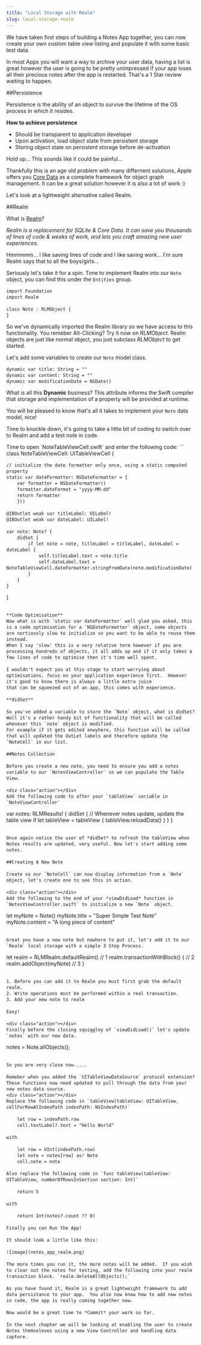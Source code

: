```yaml
---
title: "Local Storage with Realm"
slug: local-storage-realm
---     
```


We have taken first steps of building a Notes App together, you can now create your own custom table view listing and populate it with some basic test data.

In most Apps you will want a way to archive your user data, having a list is great however the user is going to be pretty unimpressed if your app loses all
their precious notes after the app is restarted.  That's a 1 Star review waiting to happen.

##Persistence

Persistence is the ability of an object to survive the lifetime of the OS process in which it resides.

**How to achieve persistence**

- Should be transparent to application developer
- Upon activation, load object state from persistent storage
- Storing object state on persistent storage before de-activation

Hold up... This sounds like it could be painful...  

Thankfully this is an age old problem with many differnent solutions, Apple offers you [Core Data](https://developer.apple.com/library/ios/documentation/Cocoa/Conceptual/CoreData/Articles/cdTechnologyOverview.html) as a complete framework for object graph management.
It can be a great solution however it is also a lot of work :)

Let's look at a lightweight alternative called Realm. 

##Realm

What is [Realm](https://realm.io/)?

*Realm is a replacement for SQLite & Core Data. It can save you thousands of lines of code & weeks of work, and lets you craft amazing new user experiences.*

Hmmmmm... I like saving lines of code and I like saving work... I'm sure Realm says that to all the boys/girls...

Seriously let's take it for a spin. Time to implement Realm into our `Note` object, you can find this under the `Entities` group.

```
import Foundation
import Realm

class Note : RLMObject { 
}
```

So we've dynamically imported the Realm library so we have access to this functionality.  You remeber Alt-Clicking? Try it now on *RLMObject*.
Realm objects are just like normal object, you just subclass *RLMObject* to get started.

Let's add some variables to create our `Note` model class.
 
```
dynamic var title: String = ""
dynamic var content: String = ""
dynamic var modificationDate = NSDate()
```

What is all this **Dynamic** business?
This attribute informs the Swift compiler that storage and implementation of a property will be provided at runtime.

You will be pleased to know that's all it takes to implement your `Note` data model, nice!

Time to knuckle down, it's going to take a little bit of coding to switch over to Realm and add a test note in code.

<div class="action"></div>
Time to open `NoteTableViewCell.swift` and enter the following code:
```
class NoteTableViewCell: UITableViewCell {
    
    // initialize the date formatter only once, using a static computed property
    static var dateFormatter: NSDateFormatter = {
        var formatter = NSDateFormatter()
        formatter.dateFormat = "yyyy-MM-dd"
        return formatter
        }()
    
    @IBOutlet weak var titleLabel: UILabel!
    @IBOutlet weak var dateLabel: UILabel!
    
    var note: Note? {
        didSet {
            if let note = note, titleLabel = titleLabel, dateLabel = dateLabel {
                self.titleLabel.text = note.title
                self.dateLabel.text = NoteTableViewCell.dateFormatter.stringFromDate(note.modificationDate)
            }
        }
    }
    
}
```

**Code Optimisation**
Wow what is with `static var dateFormatter` well glad you asked, this is a code optimisation for a `NSDateFormatter` object, some objects are nortiously slow to initialize so you want to be able to reuse them instead.
When I say 'slow' this is a very relative term however if you are processing hundreds of objects, it all adds up and if it only takes a few lines of code to optimise then it's time well spent.

I wouldn't expect you at this stage to start worrying about optimisations, focus on your application experience first.  However it's good to know there is always a little extra juice 
that can be squeezed out of an app, this comes with experience.

**didSet**

So you've added a variable to store the `Note` object, what is didSet? Well it's a rather handy bit of functionality that will be called whenever this `note` object is modified. 
For example if it gets edited anwyhere, this function will be called that will updated the OutLet labels and therefore update the `NoteCell` in our list.

##Notes Collection

Before you create a new note, you need to ensure you add a notes variable to our `NotesViewController` so we can populate the Table View.

<div class="action"></div>
Add the following code to after your `tableView` variable in `NoteViewController`

```
var notes: RLMResults! {
    didSet {
        // Whenever notes update, update the table view
        if let tableView = tableView {
            tableView.reloadData()
        }
    }
}
```

Once again notice the user of *didSet* to refresh the tableView when Notes results are updated, very useful. Now let's start adding some notes.

##Creating A New Note

Create so our `NoteCell` can now display information from a `Note` object, let's create one to see this in action.  

<div class="action"></div>
Add the following to the end of your *viewDidLoad* function in `NotesViewController.swift` to initialize a new `Note` object.

```
let myNote = Note()
myNote.title   = "Super Simple Test Note"
myNote.content = "A long piece of content"
```

Great you have a new note but nowhere to put it, let's add it to our `Realm` local storage with a simple 3 Step Process.

```
let realm = RLMRealm.defaultRealm() // 1
realm.transactionWithBlock() { // 2
    realm.addObject(myNote) // 3
}
```

1. Before you can add it to Realm you must first grab the default realm.
2. Write operations must be performed within a real transaction.
3. Add your new note to realm

Easy! 

<div class="action"></div>
Finally before the closing squiggley of `viewDidLoad()` let's update `notes` with our new data.

````
notes = Note.allObjects();
````

So you are very close now.....

Remeber when you added the `UITableViewDataSource` protocol extension? These functions now need updated to pull through the data from your new notes data source.
<div class="action"></div>
Replace the following code in `tableView(tableView: UITableView, cellForRowAtIndexPath indexPath: NSIndexPath)`

    let row = indexPath.row
    cell.textLabel?.text = "Hello World"

with

    let row = UInt(indexPath.row)
    let note = notes[row] as! Note
    cell.note = note

Also replace the following code in `func tableView(tableView: UITableView, numberOfRowsInSection section: Int)`

    return 5

with

    return Int(notes?.count ?? 0)

Finally you can Run the App!

It should look a little like this:

![image](notes_app_realm.png)

The more times you run it, the more notes will be added.  If you wish to clear out the notes for testing, add the following into your realm transaction block. `realm.deleteAllObjects();`

As you have found it, Realm is a great lightweight framework to add data persistance to your app.  You also now know how to add new notes in code, the app is really coming together now.

Now would be a great time to *Commit* your work so far.

In the next chapter we will be looking at enabling the user to create Notes themseleves using a new View Controller and handling data capture.